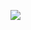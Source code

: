![](https://www.nta.go.jp/tmp/c49c9362-075c-46d1-be8f-419c343c5c40/images/c2a90437bf4e98e4343bee91bd1d0806440aefe2ea945717cb54ecff43874a69.jpg)